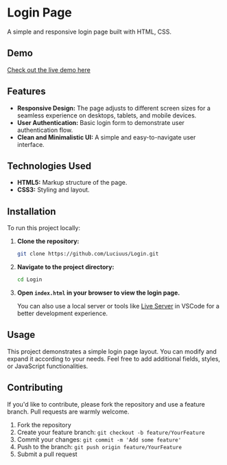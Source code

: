 
# Login Page

A simple and responsive login page built with HTML, CSS.

## Demo

[Check out the live demo here](https://luciuus.github.io/Login/)

## Features

- **Responsive Design:** The page adjusts to different screen sizes for a seamless experience on desktops, tablets, and mobile devices.
- **User Authentication:** Basic login form to demonstrate user authentication flow.
- **Clean and Minimalistic UI:** A simple and easy-to-navigate user interface.

## Technologies Used

- **HTML5:** Markup structure of the page.
- **CSS3:** Styling and layout.

## Installation

To run this project locally:

1. **Clone the repository:**

   ```bash
   git clone https://github.com/Luciuus/Login.git
   ```

2. **Navigate to the project directory:**

   ```bash
   cd Login
   ```

3. **Open `index.html` in your browser to view the login page.**

   You can also use a local server or tools like [Live Server](https://marketplace.visualstudio.com/items?itemName=ritwickdey.LiveServer) in VSCode for a better development experience.

## Usage

This project demonstrates a simple login page layout. You can modify and expand it according to your needs. Feel free to add additional fields, styles, or JavaScript functionalities.

## Contributing

If you'd like to contribute, please fork the repository and use a feature branch. Pull requests are warmly welcome.

1. Fork the repository
2. Create your feature branch: `git checkout -b feature/YourFeature`
3. Commit your changes: `git commit -m 'Add some feature'`
4. Push to the branch: `git push origin feature/YourFeature`
5. Submit a pull request

